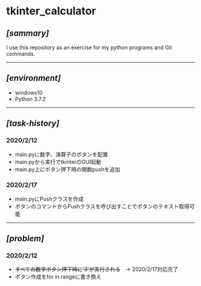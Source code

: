 # tkinter_calculator
## ***[sammary]***
I use this repository as an exercise for my python programs and Git commands.

---

## ***[environment]***
* windows10
* Python 3.7.2

---

## ***[task-history]***
### 2020/2/12 
* main.pyに数字、演算子のボタンを配置
* main.pyから実行でtkinterのGUI起動
* main.py上にボタン押下時の関数pushを追加
### 2020/2/17
* main.pyにPushクラスを作成
* ボタンのコマンドからPushクラスを呼び出すことでボタンのテキスト取得可能

---

## ***[problem]***
### 2020/2/12
* ~~すべての数字ボタン押下時に'3'が実行される~~　-> 2020/2/17対応完了
* ボタン作成をfor in rangeに書き換え